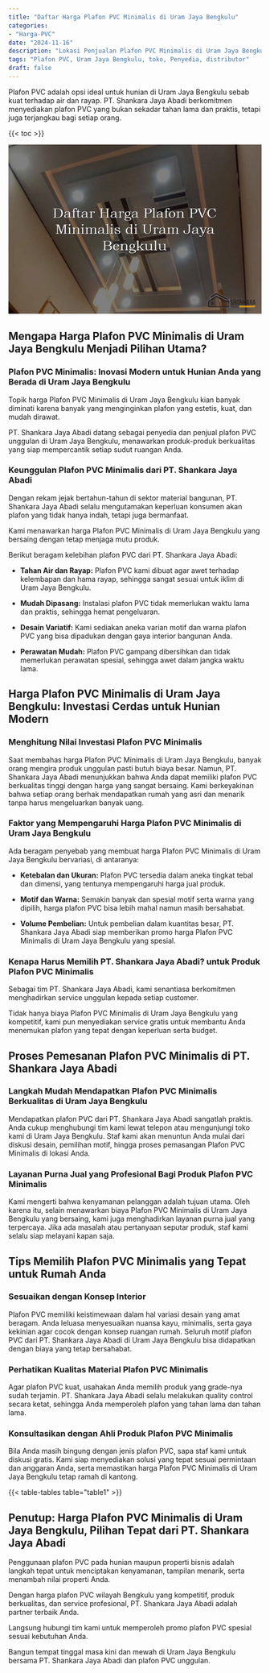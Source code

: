 ```yaml
---
title: "Daftar Harga Plafon PVC Minimalis di Uram Jaya Bengkulu"
categories: 
- "Harga-PVC"
date: "2024-11-16"
description: "Lokasi Penjualan Plafon PVC Minimalis di Uram Jaya Bengkulu untuk rumah, perkantoran, dan gerai. Produk terbaik, beragam motif, pilihan warna elegan, beserta layanan penempatan ditangani oleh tenaga ahli ahli dan kepastian resmi!|Layanan penyediaan Plafon PVC Minimalis di Uram Jaya Bengkulu untuk keperluan tempat tinggal, perkantoran, atau gerai, dengan panel berkualitas dan penempatan oleh tim ahli serta kepastian resmi.|Alternatif Plafon PVC Minimalis di Uram Jaya Bengkulu yang terbukti bagi tempat tinggal, kantor, serta ritel, dengan produk berkualitas dan penempatan ditangani oleh teknisi ahli serta garansi resmi.|Distribusi Plafon PVC Minimalis di Uram Jaya Bengkulu bagi rumah, office, dan toko, beserta material berkualitas dan penempatan dikerjakan oleh teknisi berpengalaman, disertai beserta garansi resmi.}"
tags: "Plafon PVC, Uram Jaya Bengkulu, toko, Penyedia, distributor"
draft: false
---
```


Plafon PVC adalah opsi ideal untuk hunian di Uram Jaya Bengkulu sebab kuat terhadap air dan rayap. PT. Shankara Jaya Abadi berkomitmen menyediakan plafon PVC yang bukan sekadar tahan lama dan praktis, tetapi juga terjangkau bagi setiap orang.

{{< toc >}}

![Daftar Harga Plafon PVC Minimalis di Uram Jaya Bengkulu](/images/Harga-PVC/Daftar-Harga-Plafon-PVC-Minimalis-di-Uram-Jaya-Bengkulu.png)


## Mengapa Harga Plafon PVC Minimalis di Uram Jaya Bengkulu Menjadi Pilihan Utama?

### Plafon PVC Minimalis: Inovasi Modern untuk Hunian Anda yang Berada di Uram Jaya Bengkulu

Topik harga Plafon PVC Minimalis di Uram Jaya Bengkulu kian banyak diminati karena banyak yang menginginkan plafon yang estetis, kuat, dan mudah dirawat.

PT. Shankara Jaya Abadi datang sebagai penyedia dan penjual plafon PVC unggulan di Uram Jaya Bengkulu, menawarkan produk-produk berkualitas yang siap mempercantik setiap sudut ruangan Anda.

### Keunggulan Plafon PVC Minimalis dari PT. Shankara Jaya Abadi

Dengan rekam jejak bertahun-tahun di sektor material bangunan, PT. Shankara Jaya Abadi selalu mengutamakan keperluan konsumen akan plafon yang tidak hanya indah, tetapi juga bermanfaat.

Kami menawarkan harga Plafon PVC Minimalis di Uram Jaya Bengkulu yang bersaing dengan tetap menjaga mutu produk.

Berikut beragam kelebihan plafon PVC dari PT. Shankara Jaya Abadi:

- **Tahan Air dan Rayap:** Plafon PVC kami dibuat agar awet terhadap kelembapan dan hama rayap, sehingga sangat sesuai untuk iklim di Uram Jaya Bengkulu.

- **Mudah Dipasang:** Instalasi plafon PVC tidak memerlukan waktu lama dan praktis, sehingga hemat pengeluaran.

- **Desain Variatif:** Kami sediakan aneka varian motif dan warna plafon PVC yang bisa dipadukan dengan gaya interior bangunan Anda.

- **Perawatan Mudah:** Plafon PVC gampang dibersihkan dan tidak memerlukan perawatan spesial, sehingga awet dalam jangka waktu lama.

## Harga Plafon PVC Minimalis di Uram Jaya Bengkulu: Investasi Cerdas untuk Hunian Modern

### Menghitung Nilai Investasi Plafon PVC Minimalis

Saat membahas harga Plafon PVC Minimalis di Uram Jaya Bengkulu, banyak orang mengira produk unggulan pasti butuh biaya besar. Namun, PT. Shankara Jaya Abadi menunjukkan bahwa Anda dapat memiliki plafon PVC berkualitas tinggi dengan harga yang sangat bersaing. Kami berkeyakinan bahwa setiap orang berhak mendapatkan rumah yang asri dan menarik tanpa harus mengeluarkan banyak uang.

### Faktor yang Mempengaruhi Harga Plafon PVC Minimalis di Uram Jaya Bengkulu

Ada beragam penyebab yang membuat harga Plafon PVC Minimalis di Uram Jaya Bengkulu bervariasi, di antaranya:

- **Ketebalan dan Ukuran:** Plafon PVC tersedia dalam aneka tingkat tebal dan dimensi, yang tentunya mempengaruhi harga jual produk.

- **Motif dan Warna:** Semakin banyak dan spesial motif serta warna yang dipilih, harga plafon PVC bisa lebih mahal namun masih bersahabat.

- **Volume Pembelian:** Untuk pembelian dalam kuantitas besar, PT. Shankara Jaya Abadi siap memberikan promo harga Plafon PVC Minimalis di Uram Jaya Bengkulu yang spesial.

### Kenapa Harus Memilih PT. Shankara Jaya Abadi? untuk Produk Plafon PVC Minimalis

Sebagai tim PT. Shankara Jaya Abadi, kami senantiasa berkomitmen menghadirkan service unggulan kepada setiap customer.

Tidak hanya biaya Plafon PVC Minimalis di Uram Jaya Bengkulu yang kompetitif, kami pun menyediakan service gratis untuk membantu Anda menemukan plafon yang tepat dengan keperluan serta budget.

## Proses Pemesanan Plafon PVC Minimalis di PT. Shankara Jaya Abadi

### Langkah Mudah Mendapatkan Plafon PVC Minimalis Berkualitas di Uram Jaya Bengkulu

Mendapatkan plafon PVC dari PT. Shankara Jaya Abadi sangatlah praktis. Anda cukup menghubungi tim kami lewat telepon atau mengunjungi toko kami di Uram Jaya Bengkulu. Staf kami akan menuntun Anda mulai dari diskusi desain, pemilihan motif, hingga proses pemasangan Plafon PVC Minimalis di lokasi Anda.

### Layanan Purna Jual yang Profesional Bagi Produk Plafon PVC Minimalis

Kami mengerti bahwa kenyamanan pelanggan adalah tujuan utama. Oleh karena itu, selain menawarkan biaya Plafon PVC Minimalis di Uram Jaya Bengkulu yang bersaing, kami juga menghadirkan layanan purna jual yang terpercaya. Jika ada masalah atau pertanyaan seputar produk, staf kami selalu siap melayani kapan saja.

## Tips Memilih Plafon PVC Minimalis yang Tepat untuk Rumah Anda

### Sesuaikan dengan Konsep Interior

Plafon PVC memiliki keistimewaan dalam hal variasi desain yang amat beragam. Anda leluasa menyesuaikan nuansa kayu, minimalis, serta gaya kekinian agar cocok dengan konsep ruangan rumah. Seluruh motif plafon PVC dari PT. Shankara Jaya Abadi di Uram Jaya Bengkulu bisa didapatkan dengan biaya yang tetap bersahabat.

### Perhatikan Kualitas Material Plafon PVC Minimalis

Agar plafon PVC kuat, usahakan Anda memilih produk yang grade-nya sudah terjamin. PT. Shankara Jaya Abadi selalu melakukan quality control secara ketat, sehingga Anda memperoleh plafon yang tahan lama dan tahan lama.

### Konsultasikan dengan Ahli Produk Plafon PVC Minimalis

Bila Anda masih bingung dengan jenis plafon PVC, sapa staf kami untuk diskusi gratis. Kami siap menyediakan solusi yang tepat sesuai permintaan dan anggaran Anda, serta memastikan harga Plafon PVC Minimalis di Uram Jaya Bengkulu tetap ramah di kantong.

{{< table-tables table="table1" >}}

## Penutup: Harga Plafon PVC Minimalis di Uram Jaya Bengkulu, Pilihan Tepat dari PT. Shankara Jaya Abadi

Penggunaan plafon PVC pada hunian maupun properti bisnis adalah langkah tepat untuk menciptakan kenyamanan, tampilan menarik, serta menambah nilai properti Anda.

Dengan harga plafon PVC wilayah Bengkulu yang kompetitif, produk berkualitas, dan service profesional, PT. Shankara Jaya Abadi adalah partner terbaik Anda.

Langsung hubungi tim kami untuk memperoleh promo plafon PVC spesial sesuai kebutuhan Anda.

Bangun tempat tinggal masa kini dan mewah di Uram Jaya Bengkulu bersama PT. Shankara Jaya Abadi dan plafon PVC unggulan.